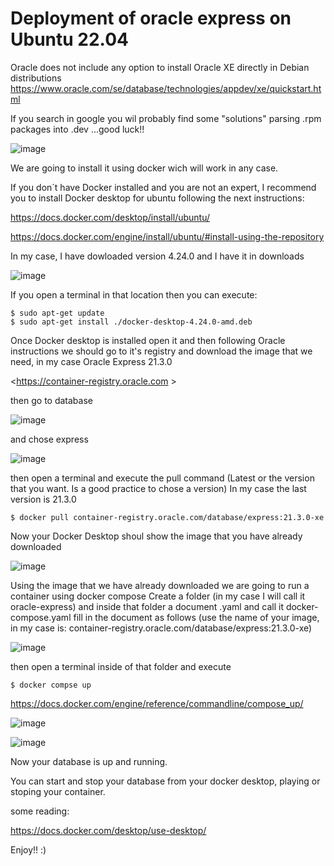 # Deployment of oracle express on Ubuntu 22.04

Oracle does not include any option to install Oracle XE directly in Debian distributions
<https://www.oracle.com/se/database/technologies/appdev/xe/quickstart.html>

If you search in google you wil probably find some "solutions" parsing .rpm packages into .dev ...good luck!!

![image](https://github.com/Javier-Godon/oracle_express_ubuntu/assets/32432254/29df07ae-d746-43e2-9ad2-24ebe6b6ae0f)

We are going to install it using docker wich will work in any case.

If you don´t have Docker installed and you are not an expert, I recommend you to install Docker desktop for ubuntu following the next instructions:  

<https://docs.docker.com/desktop/install/ubuntu/>  

<https://docs.docker.com/engine/install/ubuntu/#install-using-the-repository>  

In my case, I have dowloaded version 4.24.0 and I have it in downloads

![image](https://github.com/Javier-Godon/oracle_express_ubuntu/assets/32432254/20ab5091-06b9-4887-95cf-ce486984edf0)

If you open a terminal in that location then you can execute:  

```
$ sudo apt-get update
$ sudo apt-get install ./docker-desktop-4.24.0-amd.deb
```

Once Docker desktop is installed open it and then following Oracle instructions we should go to it's registry and download the image that we need,
in my case Oracle Express 21.3.0  

<https://container-registry.oracle.com > 

then go to database

![image](https://github.com/Javier-Godon/oracle_express_ubuntu/assets/32432254/4ee84383-421d-43f3-8da7-d5c34b9b64e3)

and chose express

![image](https://github.com/Javier-Godon/oracle_express_ubuntu/assets/32432254/45a1b4c5-c54e-4d78-8c13-046dffab1341)

then open a terminal and execute the pull command (Latest or the version that you want. Is a good practice to chose a version)
In my case the last version is 21.3.0

```
$ docker pull container-registry.oracle.com/database/express:21.3.0-xe
```

Now your Docker Desktop shoul show the image that you have already downloaded

![image](https://github.com/Javier-Godon/oracle_express_ubuntu/assets/32432254/a5e140c7-8dc4-49a5-9f82-8b1aa43ec903)

Using the image that we have already downloaded we are going to run a container using docker compose
Create a folder (in my case I will call it oracle-express) and inside that folder a document .yaml and call it docker-compose.yaml
fill in the document as follows (use the name of your image, in my case is: container-registry.oracle.com/database/express:21.3.0-xe)


![image](https://github.com/Javier-Godon/oracle_express_ubuntu/assets/32432254/7a6fc983-cf42-48e0-972f-a49ec49e575e)

then open a terminal inside of that folder and execute

```
$ docker compse up
```

<https://docs.docker.com/engine/reference/commandline/compose_up/>  

![image](https://github.com/Javier-Godon/oracle_express_ubuntu/assets/32432254/8e9d7516-78f6-4b28-9c6d-01e887eb0691)

![image](https://github.com/Javier-Godon/oracle_express_ubuntu/assets/32432254/59d83619-9bcb-4d05-ac82-1d17a79056a4)

Now your database is up and running.

You can start and stop your database from your docker desktop, playing or stoping your container.

some reading:

<https://docs.docker.com/desktop/use-desktop/>

Enjoy!! :)












